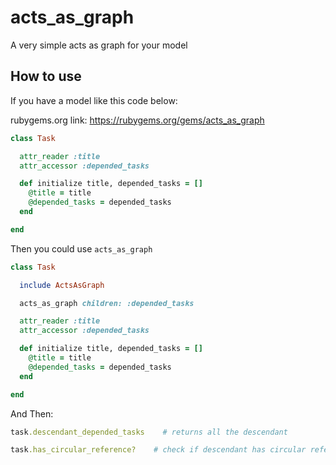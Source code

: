 # acts_as_graph

A very simple acts as graph for your model

## How to use

If you have a model like this code below:

rubygems.org link: https://rubygems.org/gems/acts_as_graph

```ruby
class Task

  attr_reader :title
  attr_accessor :depended_tasks

  def initialize title, depended_tasks = []
    @title = title
    @depended_tasks = depended_tasks
  end

end
```

Then you could use `acts_as_graph`

```ruby
class Task

  include ActsAsGraph

  acts_as_graph children: :depended_tasks

  attr_reader :title
  attr_accessor :depended_tasks

  def initialize title, depended_tasks = []
    @title = title
    @depended_tasks = depended_tasks
  end

end
```

And Then:

```ruby
task.descendant_depended_tasks    # returns all the descendant

task.has_circular_reference?    # check if descendant has circular reference
```
